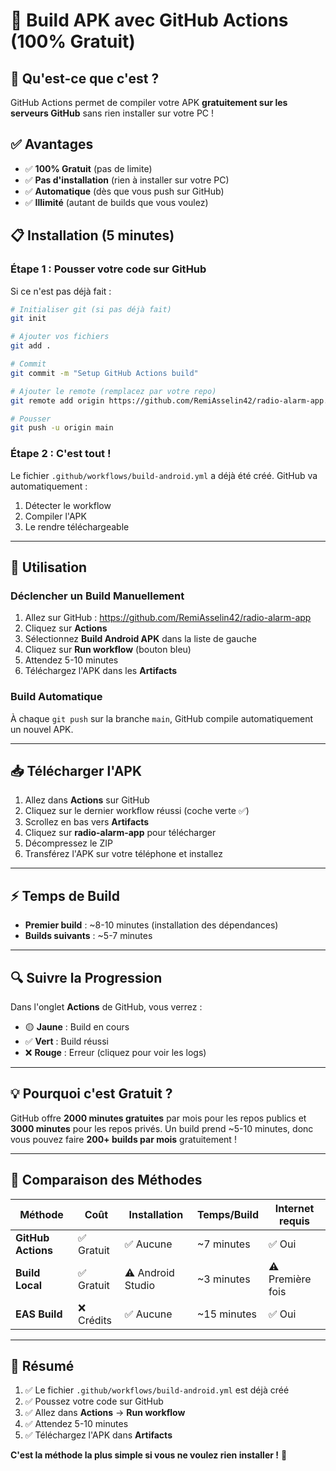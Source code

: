 # 🤖 Build APK avec GitHub Actions (100% Gratuit)

## 🎯 Qu'est-ce que c'est ?

GitHub Actions permet de compiler votre APK **gratuitement sur les serveurs GitHub** sans rien installer sur votre PC !

## ✅ Avantages

- ✅ **100% Gratuit** (pas de limite)
- ✅ **Pas d'installation** (rien à installer sur votre PC)
- ✅ **Automatique** (dès que vous push sur GitHub)
- ✅ **Illimité** (autant de builds que vous voulez)

## 📋 Installation (5 minutes)

### Étape 1 : Pousser votre code sur GitHub

Si ce n'est pas déjà fait :

```bash
# Initialiser git (si pas déjà fait)
git init

# Ajouter vos fichiers
git add .

# Commit
git commit -m "Setup GitHub Actions build"

# Ajouter le remote (remplacez par votre repo)
git remote add origin https://github.com/RemiAsselin42/radio-alarm-app.git

# Pousser
git push -u origin main
```

### Étape 2 : C'est tout !

Le fichier `.github/workflows/build-android.yml` a déjà été créé. GitHub va automatiquement :
1. Détecter le workflow
2. Compiler l'APK
3. Le rendre téléchargeable

---

## 🚀 Utilisation

### Déclencher un Build Manuellement

1. Allez sur GitHub : https://github.com/RemiAsselin42/radio-alarm-app
2. Cliquez sur **Actions**
3. Sélectionnez **Build Android APK** dans la liste de gauche
4. Cliquez sur **Run workflow** (bouton bleu)
5. Attendez 5-10 minutes
6. Téléchargez l'APK dans les **Artifacts**

### Build Automatique

À chaque `git push` sur la branche `main`, GitHub compile automatiquement un nouvel APK.

---

## 📥 Télécharger l'APK

1. Allez dans **Actions** sur GitHub
2. Cliquez sur le dernier workflow réussi (coche verte ✅)
3. Scrollez en bas vers **Artifacts**
4. Cliquez sur **radio-alarm-app** pour télécharger
5. Décompressez le ZIP
6. Transférez l'APK sur votre téléphone et installez

---

## ⚡ Temps de Build

- **Premier build** : ~8-10 minutes (installation des dépendances)
- **Builds suivants** : ~5-7 minutes

---

## 🔍 Suivre la Progression

Dans l'onglet **Actions** de GitHub, vous verrez :
- 🟡 **Jaune** : Build en cours
- ✅ **Vert** : Build réussi
- ❌ **Rouge** : Erreur (cliquez pour voir les logs)

---

## 💡 Pourquoi c'est Gratuit ?

GitHub offre **2000 minutes gratuites** par mois pour les repos publics et **3000 minutes** pour les repos privés. Un build prend ~5-10 minutes, donc vous pouvez faire **200+ builds par mois** gratuitement !

---

## 🎯 Comparaison des Méthodes

| Méthode              | Coût       | Installation     | Temps/Build | Internet requis |
| -------------------- | ---------- | ---------------- | ----------- | --------------- |
| **GitHub Actions**   | ✅ Gratuit | ✅ Aucune        | ~7 minutes  | ✅ Oui          |
| **Build Local**      | ✅ Gratuit | ⚠️ Android Studio | ~3 minutes  | ⚠️ Première fois |
| **EAS Build**        | ❌ Crédits | ✅ Aucune        | ~15 minutes | ✅ Oui          |

---

## 🎉 Résumé

1. ✅ Le fichier `.github/workflows/build-android.yml` est déjà créé
2. ✅ Poussez votre code sur GitHub
3. ✅ Allez dans **Actions** → **Run workflow**
4. ✅ Attendez 5-10 minutes
5. ✅ Téléchargez l'APK dans **Artifacts**

**C'est la méthode la plus simple si vous ne voulez rien installer !** 🚀
